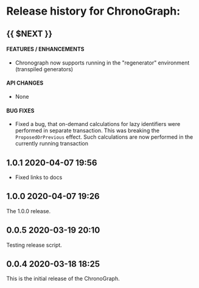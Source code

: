 # Release history for ChronoGraph:

## {{ $NEXT }}

#### FEATURES / ENHANCEMENTS

- Chronograph now supports running in the "regenerator" environment (transpiled generators)

#### API CHANGES

- None

#### BUG FIXES

- Fixed a bug, that on-demand calculations for lazy identifiers were performed in separate
transaction. This was breaking the `ProposedOrPrevious` effect. Such calculations are now
performed in the currently running transaction

## 1.0.1        2020-04-07 19:56

- Fixed links to docs

## 1.0.0        2020-04-07 19:26

The 1.0.0 release.

## 0.0.5        2020-03-19 20:10

Testing release script.

## 0.0.4        2020-03-18 18:25

This is the initial release of the ChronoGraph.

